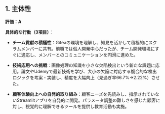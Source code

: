 ## 1. 主体性
**評価：A**

**具体的な行動（3項目）**：
- **チーム貢献の積極性**：Giteaの環境を理解し、知見を活かして積極的にスクラムメンバーに共有。前職では個人開発中心だったが、チーム開発環境にすぐに適応し、メンバーとのコミュニケーションを円滑に進めた。

- **技術応用への挑戦**：画像処理の知識を小さな欠陥検出という新たな課題に応用。論文やUdemyで最新技術を学び、大小の欠陥に対応する複合的な検出ロジックを考案・実装し、精度を大幅向上（見過ぎ率66.7%→2.22%）させた。

- **顧客体験向上への自発的取り組み**：顧客ニーズを先読みし、指示されていないStreamlitアプリを自発的に開発。パラメータ調整の難しさを感じた顧客に対し、視覚的に理解できるツールを提供し教育活動も実施。
